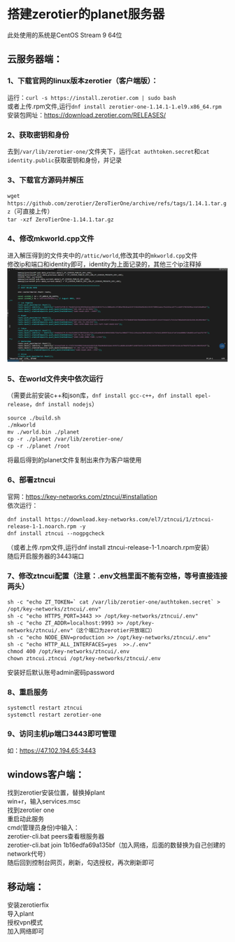 # 搭建zerotier的planet服务器
此处使用的系统是CentOS Stream 9 64位
## 云服务器端：
### 1、下载官网的linux版本zerotier（客户端版）：
运行：`curl -s https://install.zerotier.com | sudo bash`  
或者上传.rpm文件,运行`dnf install zerotier-one-1.14.1-1.el9.x86_64.rpm`   
安装包网址：https://download.zerotier.com/RELEASES/ 
### 2、获取密钥和身份
去到`/var/lib/zerotier-one/`文件夹下，运行`cat authtoken.secret`和`cat identity.public`获取密钥和身份，并记录
### 3、下载官方源码并解压
`wget https://github.com/zerotier/ZeroTierOne/archive/refs/tags/1.14.1.tar.gz`（可直接上传）  
`tar -xzf ZeroTierOne-1.14.1.tar.gz`

### 4、修改mkworld.cpp文件
进入解压得到的文件夹中的`/attic/world`,修改其中的`mkworld.cpp`文件  
修改ip和端口和identity即可，identity为上面记录的，其他三个ip注释掉  
![修改部分](./源码修改部分.png)

### 5、在world文件夹中依次运行
（需要此前安装c++和json库，`dnf install gcc-c++`，`dnf install epel-release`，`dnf install nodejs`） 
```
source ./build.sh
./mkworld
mv ./world.bin ./planet
cp -r ./planet /var/lib/zerotier-one/
cp -r ./planet /root
```
 
将最后得到的planet文件复制出来作为客户端使用
### 6、部署ztncui
官网：https://key-networks.com/ztncui/#installation  
依次运行：
```
dnf install https://download.key-networks.com/el7/ztncui/1/ztncui-release-1-1.noarch.rpm -y
dnf install ztncui --nogpgcheck
```
（或者上传.rpm文件,运行dnf install ztncui-release-1-1.noarch.rpm安装）  
随后开启服务器的3443端口
### 7、修改ztncui配置（注意：.env文档里面不能有空格，等号直接连接两头）
```
sh -c "echo ZT_TOKEN=` cat /var/lib/zerotier-one/authtoken.secret` > /opt/key-networks/ztncui/.env"
sh -c "echo HTTPS_PORT=3443 >> /opt/key-networks/ztncui/.env"
sh -c "echo ZT_ADDR=localhost:9993 >> /opt/key-networks/ztncui/.env"（这个端口为zerotier开放端口）
sh -c "echo NODE_ENV=production >> /opt/key-networks/ztncui/.env"
sh -c "echo HTTP_ALL_INTERFACES=yes  >>./.env"
chmod 400 /opt/key-networks/ztncui/.env
chown ztncui.ztncui /opt/key-networks/ztncui/.env
```
安装好后默认账号admin密码password
### 8、重启服务
```
systemctl restart ztncui
systemctl restart zerotier-one
```
### 9、访问主机ip端口3443即可管理
如：https://47.102.194.65:3443

## windows客户端：
找到zerotier安装位置，替换掉plant  
win+r，输入services.msc  
找到zerotier one  
重启动此服务  
cmd(管理员身份)中输入：  
zerotier-cli.bat peers查看根服务器  
zerotier-cli.bat join 1b16edfa69a135bf（加入网络，后面的数替换为自己创建的network代号）  
随后回到控制台网页，刷新，勾选授权，再次刷新即可

## 移动端：
安装zerotierfix  
导入plant  
授权vpn模式  
加入网络即可